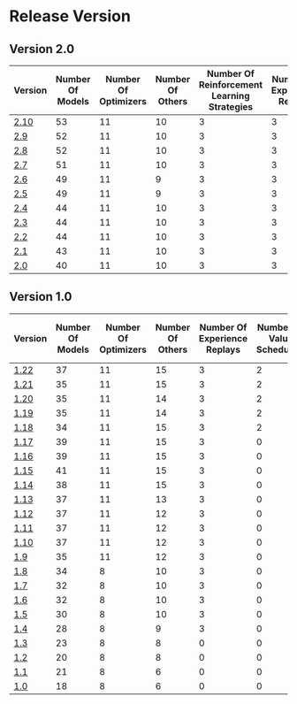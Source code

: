 # Release Version

## Version 2.0

| Version                 | Number Of Models | Number Of Optimizers | Number Of Others | Number Of Reinforcement Learning Strategies | Number Of Experience Replays | Number Of Value Schedulers | Distributed Training Strategies | Number Of Quick Setups | Backward Incompatible Changes |
|-------------------------|------------------|----------------------|------------------|---------------------------------------------|------------------------------|----------------------------|---------------------------------|------------------------|-------------------------------|
| [2.10](Release/2-10.md) | 53               | 11                   | 10               | 3                                           | 3                            | 2                          | 2                               | 2                      | Yes                           |
| [2.9](Release/2-9.md)   | 52               | 11                   | 10               | 3                                           | 3                            | 2                          | 2                               | 2                      | Yes                           |
| [2.8](Release/2-8.md)   | 52               | 11                   | 10               | 3                                           | 3                            | 2                          | 2                               | 2                      | No                            |
| [2.7](Release/2-7.md)   | 51               | 11                   | 10               | 3                                           | 3                            | 2                          | 2                               | 2                      | Yes                           |
| [2.6](Release/2-6.md)   | 49               | 11                   | 9                | 3                                           | 3                            | 2                          | 2                               | 2                      | Yes                           |
| [2.5](Release/2-5.md)   | 49               | 11                   | 9                | 3                                           | 3                            | 2                          | 2                               | 2                      | Yes                           |
| [2.4](Release/2-4.md)   | 44               | 11                   | 10               | 3                                           | 3                            | 2                          | 2                               | 2                      | No                            |
| [2.3](Release/2-3.md)   | 44               | 11                   | 10               | 3                                           | 3                            | 2                          | 2                               | 2                      | No                            |
| [2.2](Release/2-2.md)   | 44               | 11                   | 10               | 3                                           | 3                            | 2                          | 2                               | 2                      | No                            |
| [2.1](Release/2-1.md)   | 43               | 11                   | 10               | 3                                           | 3                            | 2                          | 2                               | 2                      | No                            |
| [2.0](Release/2-0.md)   | 40               | 11                   | 10               | 3                                           | 3                            | 2                          | 2                               | 2                      | Yes                           |

## Version 1.0

| Version                 | Number Of Models | Number Of Optimizers | Number Of Others | Number Of Experience Replays | Number Of Value Schedulers | Number Of Quick Setups | Backward Incompatible Changes |
|-------------------------|------------------|----------------------|------------------|------------------------------|----------------------------|------------------------|-------------------------------|
| [1.22](Release/1-21.md) | 37               | 11                   | 15               | 3                            | 2                          | 2                      | No                            |
| [1.21](Release/1-21.md) | 35               | 11                   | 15               | 3                            | 2                          | 2                      | No                            |
| [1.20](Release/1-20.md) | 35               | 11                   | 14               | 3                            | 2                          | 2                      | Yes                           |
| [1.19](Release/1-19.md) | 35               | 11                   | 14               | 3                            | 2                          | 2                      | Yes                           |
| [1.18](Release/1-18.md) | 34               | 11                   | 15               | 3                            | 2                          | 0                      | Yes                           |
| [1.17](Release/1-17.md) | 39               | 11                   | 15               | 3                            | 0                          | 0                      | Yes                           |
| [1.16](Release/1-16.md) | 39               | 11                   | 15               | 3                            | 0                          | 0                      | Yes                           |
| [1.15](Release/1-15.md) | 41               | 11                   | 15               | 3                            | 0                          | 0                      | No                            |
| [1.14](Release/1-14.md) | 38               | 11                   | 15               | 3                            | 0                          | 0                      | Yes                           |
| [1.13](Release/1-13.md) | 37               | 11                   | 13               | 3                            | 0                          | 0                      | No                            |
| [1.12](Release/1-12.md) | 37               | 11                   | 12               | 3                            | 0                          | 0                      | Yes                           |
| [1.11](Release/1-11.md) | 37               | 11                   | 12               | 3                            | 0                          | 0                      | No                            |
| [1.10](Release/1-10.md) | 37               | 11                   | 12               | 3                            | 0                          | 0                      | No                            |
| [1.9](Release/1-9.md)   | 35               | 11                   | 12               | 3                            | 0                          | 0                      | No                            |
| [1.8](Release/1-8.md)   | 34               | 8                    | 10               | 3                            | 0                          | 0                      | No                            |
| [1.7](Release/1-7.md)   | 32               | 8                    | 10               | 3                            | 0                          | 0                      | No                            |
| [1.6](Release/1-6.md)   | 32               | 8                    | 10               | 3                            | 0                          | 0                      | No                            |
| [1.5](Release/1-5.md)   | 30               | 8                    | 10               | 3                            | 0                          | 0                      | No                            |
| [1.4](Release/1-4.md)   | 28               | 8                    | 9                | 3                            | 0                          | 0                      | No                            |
| [1.3](Release/1-3.md)   | 23               | 8                    | 8                | 0                            | 0                          | 0                      | No                            |
| [1.2](Release/1-2.md)   | 20               | 8                    | 8                | 0                            | 0                          | 0                      | No                            |
| [1.1](Release/1-1.md)   | 21               | 8                    | 6                | 0                            | 0                          | 0                      | No                            |
| [1.0](Release/1-0.md)   | 18               | 8                    | 6                | 0                            | 0                          | 0                      | No                            |
